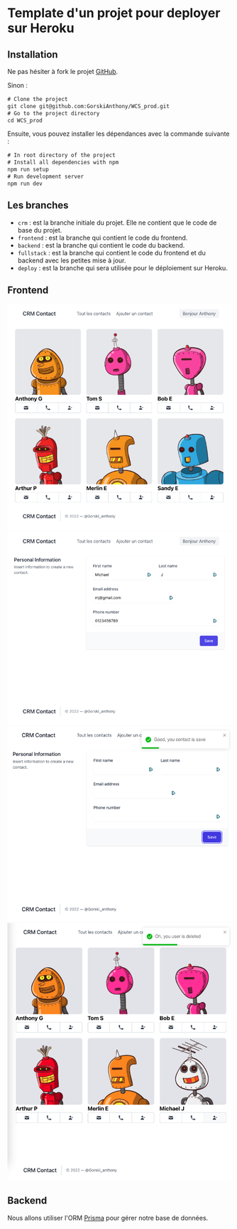 # Template d'un projet pour deployer sur Heroku

## Installation

Ne pas hésiter à fork le projet [GitHub](https://github.com/GorskiAnthony/WCS_prod).

Sinon : 
```shell
# Clone the project
git clone git@github.com:GorskiAnthony/WCS_prod.git
# Go to the project directory
cd WCS_prod
```

Ensuite, vous pouvez installer les dépendances avec la commande suivante :

```shell
# In root directory of the project
# Install all dependencies with npm
npm run setup
# Run development server
npm run dev
```

## Les branches

- `crm` : est la branche initiale du projet. Elle ne contient que le code de base du projet.
- `frontend` : est la branche qui contient le code du frontend.
- `backend` : est la branche qui contient le code du backend.
- `fullstack` : est la branche qui contient le code du frontend et du backend avec les petites mise à jour.
- `deploy` : est la branche qui sera utilisée pour le déploiement sur Heroku.

## Frontend

![frontend](./_doc/front.png)
![form](./_doc/addFront.png)
![addContact](./_doc/pushAddFront.png)
![delete](./_doc/delete.png)


## Backend

Nous allons utiliser l'ORM [Prisma](https://www.prisma.io/) pour gérer notre base de données.
